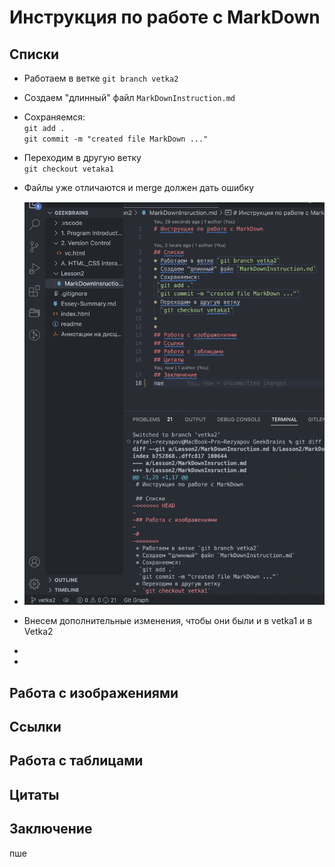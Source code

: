 # Инструкция по работе с MarkDown

## Списки
* Работаем в ветке `git branch vetka2`
* Создаем "длинный" файл `MarkDownInstruction.md`
* Сохраняемся:  
 `git add .`  
 `git commit -m "created file MarkDown ..."` 
* Переходим в другую ветку  
  `git checkout vetaka1`  

* Файлы уже отличаются и merge должен дать ошибку
* ![Файлы уже отличаются и merge должен дать ошибку](/Lesson2/Screenshot%202022-08-24%20at%2015.28.37.png)
* Внесем дополнительные изменения, чтобы они были и в vetka1 и в Vetka2
* 
* 
## Работа с изображениями
## Ссылки
## Работа с таблицами
## Цитаты
## Заключение
пше 